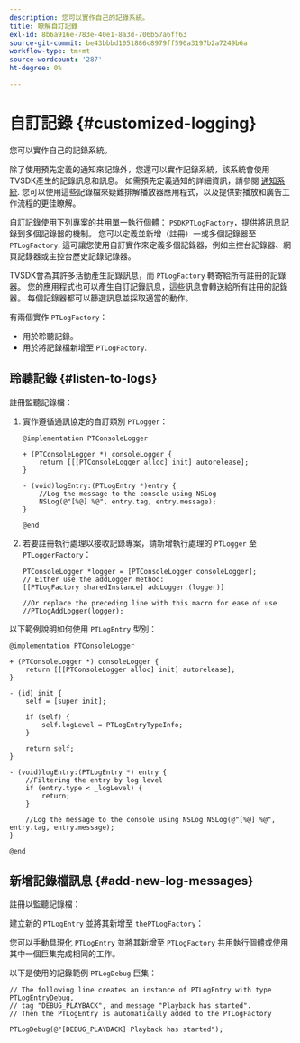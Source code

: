 ```yaml
---
description: 您可以實作自己的記錄系統。
title: 瞭解自訂記錄
exl-id: 8b6a916e-783e-40e1-8a3d-706b57a6ff63
source-git-commit: be43bbbd1051886c8979ff590a3197b2a7249b6a
workflow-type: tm+mt
source-wordcount: '287'
ht-degree: 0%

---
```


# 自訂記錄 {#customized-logging}

您可以實作自己的記錄系統。

除了使用預先定義的通知來記錄外，您還可以實作記錄系統，該系統會使用TVSDK產生的記錄訊息和訊息。 如需預先定義通知的詳細資訊，請參閱 [通知系統](https://help.adobe.com/en_US/primetime/psdk/ios/index.html#PSDKs-concept-The_Notification_System). 您可以使用這些記錄檔來疑難排解播放器應用程式，以及提供對播放和廣告工作流程的更佳瞭解。

自訂記錄使用下列專案的共用單一執行個體： `PSDKPTLogFactory`，提供將訊息記錄到多個記錄器的機制。 您可以定義並新增（註冊）一或多個記錄器至 `PTLogFactory`. 這可讓您使用自訂實作來定義多個記錄器，例如主控台記錄器、網頁記錄器或主控台歷史記錄記錄器。

TVSDK會為其許多活動產生記錄訊息，而 `PTLogFactory` 轉寄給所有註冊的記錄器。 您的應用程式也可以產生自訂記錄訊息，這些訊息會轉送給所有註冊的記錄器。 每個記錄器都可以篩選訊息並採取適當的動作。

有兩個實作 `PTLogFactory`：

* 用於聆聽記錄。
* 用於將記錄檔新增至 `PTLogFactory`.

## 聆聽記錄 {#listen-to-logs}

註冊監聽記錄檔：
1. 實作遵循通訊協定的自訂類別 `PTLogger`：

   ```
   @implementation PTConsoleLogger 
   
   + (PTConsoleLogger *) consoleLogger { 
       return [[[PTConsoleLogger alloc] init] autorelease]; 
   } 
   
   - (void)logEntry:(PTLogEntry *)entry { 
       //Log the message to the console using NSLog  
       NSLog(@"[%@] %@", entry.tag, entry.message); 
   } 
   
   @end
   ```

1. 若要註冊執行處理以接收記錄專案，請新增執行處理的 `PTLogger` 至 `PTLoggerFactory`：

   ```
   PTConsoleLogger *logger = [PTConsoleLogger consoleLogger]; 
   // Either use the addLogger method: 
   [[PTLogFactory sharedInstance] addLogger:(logger)] 
   
   //Or replace the preceding line with this macro for ease of use 
   //PTLogAddLogger(logger); 
   ```

<!--<a id="example_3738B5A8B4C048D28695E62297CF39E3"></a>-->

以下範例說明如何使用 `PTLogEntry` 型別：

```
@implementation PTConsoleLogger 
 
+ (PTConsoleLogger *) consoleLogger { 
    return [[[PTConsoleLogger alloc] init] autorelease]; 
} 
 
- (id) init { 
    self = [super init]; 
 
    if (self) { 
        self.logLevel = PTLogEntryTypeInfo; 
    } 
 
    return self; 
} 
 
- (void)logEntry:(PTLogEntry *) entry { 
    //Filtering the entry by log level  
    if (entry.type < _logLevel) { 
        return; 
    } 
 
    //Log the message to the console using NSLog NSLog(@"[%@] %@", entry.tag, entry.message); 
} 
 
@end
```

## 新增記錄檔訊息 {#add-new-log-messages}

註冊以監聽記錄檔：

建立新的 `PTLogEntry` 並將其新增至 `thePTLogFactory`：

您可以手動具現化 `PTLogEntry` 並將其新增至 `PTLogFactory` 共用執行個體或使用其中一個巨集完成相同的工作。

以下是使用的記錄範例 `PTLogDebug` 巨集：

<!--<a id="example_F014436E1686468F941F4EBD1A21B18E"></a>-->

```
// The following line creates an instance of PTLogEntry with type PTLogEntryDebug, 
// tag "DEBUG_PLAYBACK", and message "Playback has started". 
// Then the PTLogEntry is automatically added to the PTLogFactory  
 
PTLogDebug(@"[DEBUG_PLAYBACK] Playback has started");
```
